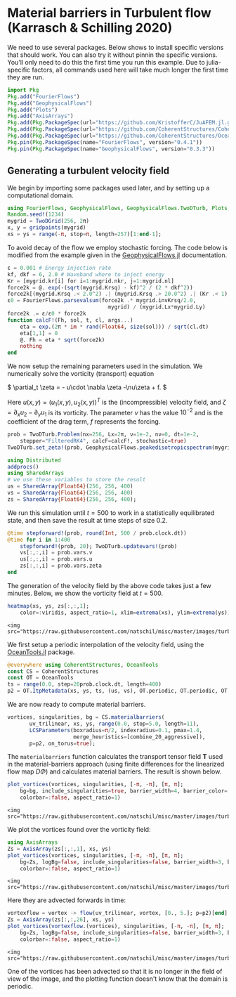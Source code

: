 # Material barriers in Turbulent flow (Karrasch & Schilling 2020)

We need to use several packages. Below shows to install specific versions that should work. You can also try it without pinnin the specific versions. You'll only need to do this the first time you run this example. Due to julia-specific factors, all commands used here will take much longer the first time they are run.
```julia
import Pkg
Pkg.add("FourierFlows")
Pkg.add("GeophysicalFlows")
Pkg.add("Plots")
Pkg.add("AxisArrays")
Pkg.add(Pkg.PackageSpec(url="https://github.com/KristofferC/JuAFEM.jl.git"))
Pkg.add(Pkg.PackageSpec(url="https://github.com/CoherentStructures/CoherentStructures.jl.git"))
Pkg.add(Pkg.PackageSpec(url="https://github.com/CoherentStructures/OceanTools.jl.git"))
Pkg.pin(Pkg.PackageSpec(name="FourierFlows", version="0.4.1"))
Pkg.pin(Pkg.PackageSpec(name="GeophysicalFlows", version="0.3.3"))
```

## Generating a turbulent velocity field

We begin by importing some packages used later, and by setting up a computational domain.

```julia
using FourierFlows, GeophysicalFlows, GeophysicalFlows.TwoDTurb, Plots, Random
Random.seed!(1234)
mygrid = TwoDGrid(256, 2π)
x, y = gridpoints(mygrid)
xs = ys = range(-π, stop=π, length=257)[1:end-1];
```

To avoid decay of the flow we employ stochastic forcing. The code below is modified from the example given in the [GeophysicalFlows.jl](https://github.com/FourierFlows/GeophysicalFlows.jl) documentation.

```julia
ε = 0.001 # Energy injection rate
kf, dkf = 6, 2.0 # Waveband where to inject energy
Kr = [mygrid.kr[i] for i=1:mygrid.nkr, j=1:mygrid.nl]
force2k = @. exp(-(sqrt(mygrid.Krsq) - kf)^2 / (2 * dkf^2))
force2k[(mygrid.Krsq .< 2.0^2) .| (mygrid.Krsq .> 20.0^2) .| (Kr .< 1) ] .= 0
ε0 = FourierFlows.parsevalsum(force2k .* mygrid.invKrsq/2.0,
                                mygrid) / (mygrid.Lx*mygrid.Ly)
force2k .= ε/ε0 * force2k
function calcF!(Fh, sol, t, cl, args...)
    eta = exp.(2π * im * rand(Float64, size(sol))) / sqrt(cl.dt)
    eta[1,1] = 0
    @. Fh = eta * sqrt(force2k)
    nothing
end
```

We now setup the remaining parameters used in the simulation. We numerically solve the vorticity (transport) equation

$ \partial_t \zeta = - u\cdot \nabla \zeta  -\nu\zeta + f.  $

Here $u(x,y) = (u_1(x,y),u_2(x,y))^T$ is the (incompressible) velocity field, and $\zeta = \partial_x u_2 - \partial_y u_1$ is its vorticity.
The parameter  $\nu$  has the value  $10^{-2}$ and is the coefficient of the drag term, $f$ represents the forcing.

```julia
prob = TwoDTurb.Problem(nx=256, Lx=2π, ν=1e-2, nν=0, dt=1e-2,
    stepper="FilteredRK4", calcF=calcF!, stochastic=true)
TwoDTurb.set_zeta!(prob, GeophysicalFlows.peakedisotropicspectrum(mygrid, 2, 0.5))
```

```julia
using Distributed
addprocs()
using SharedArrays
# we use these variables to store the result
us = SharedArray{Float64}(256, 256, 400)
vs = SharedArray{Float64}(256, 256, 400)
zs = SharedArray{Float64}(256, 256, 400);
```

We run this simulation until $t=500$ to work in a statistically equilibrated state,
and then save the result at time steps of size 0.2.

```julia
@time stepforward!(prob, round(Int, 500 / prob.clock.dt))
@time for i in 1:400
    stepforward!(prob, 20); TwoDTurb.updatevars!(prob)
    vs[:,:,i] = prob.vars.v
    us[:,:,i] = prob.vars.u
    zs[:,:,i] = prob.vars.zeta
end
```

The generation of the velocity field by the above code takes just a few minutes.
Below, we show the vorticity field at $t = 500$.

```julia
heatmap(xs, ys, zs[:,:,1];
    color=:viridis, aspect_ratio=1, xlim=extrema(xs), ylim=extrema(ys))
```

```@raw html
<img src="https://raw.githubusercontent.com/natschil/misc/master/images/turbulence_1.png"/>
```

We first setup a periodic interpolation of the velocity field, using the [OceanTools.jl](https://github.com/CoherentStructures/OceanTools.jl) package.

```julia
@everywhere using CoherentStructures, OceanTools
const CS = CoherentStructures
const OT = OceanTools
ts = range(0.0, step=20prob.clock.dt, length=400)
p2 = OT.ItpMetadata(xs, ys, ts, (us, vs), OT.periodic, OT.periodic, OT.flat);
```

We are now ready to compute material barriers.

```julia
vortices, singularities, bg = CS.materialbarriers(
       uv_trilinear, xs, ys, range(0.0, stop=5.0, length=11),
       LCSParameters(boxradius=π/2, indexradius=0.1, pmax=1.4,
                     merge_heuristics=[combine_20_aggressive]),
       p=p2, on_torus=true);
```

The `materialbarriers` function calculates the transport tensor field $\mathbf{T}$
used in the material-barriers approach (using finite differences for the linearized flow
map $D\Phi$) and calculates material barriers. The result is shown below.


```julia
plot_vortices(vortices, singularities, [-π, -π], [π, π];
    bg=bg, include_singularities=true, barrier_width=4, barrier_color=:red,
    colorbar=:false, aspect_ratio=1)
```

```@raw html
<img src="https://raw.githubusercontent.com/natschil/misc/master/images/turbulence_2.png"/>
```

We plot the vortices found over the vorticity field:
```julia
using AxisArrays
Zs = AxisArray(zs[:,:,1], xs, ys)
plot_vortices(vortices, singularities, [-π, -π], [π, π];
    bg=Zs, logBg=false, include_singularities=false, barrier_width=3, barrier_color=:red,
    colorbar=:false, aspect_ratio=1)
```

```@raw html
<img src="https://raw.githubusercontent.com/natschil/misc/master/images/turbulence_3.png"/>
```

Here they are advected forwards in time:

```julia
vortexflow = vortex -> flow(uv_trilinear, vortex, [0., 5.]; p=p2)[end]
Zs = AxisArray(zs[:,:,26], xs, ys)
plot_vortices(vortexflow.(vortices), singularities, [-π, -π], [π, π];
    bg=Zs, logBg=false, include_singularities=false, barrier_width=3, barrier_color=:red,
    colorbar=:false, aspect_ratio=1)
```

```@raw html
<img src="https://raw.githubusercontent.com/natschil/misc/master/images/turbulence_4.png"/>
```

One of the vortices has been advected so that it is no longer in the field of view of the image, and the plotting function doesn't know that the domain is periodic.

